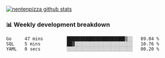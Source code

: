 [![nentenpizza github stats](https://github-readme-stats.vercel.app/api?username=nentenpizza&count_private=true)](https://github.com/anuraghazra/github-readme-stats)

### 📊 Weekly development breakdown
<!--START_SECTION:waka-->

```text
Go     47 mins         ██████████████████████▒░░   89.04 %
SQL    5 mins          ██▓░░░░░░░░░░░░░░░░░░░░░░   10.76 %
YAML   0 secs          ░░░░░░░░░░░░░░░░░░░░░░░░░   00.20 %
```

<!--END_SECTION:waka-->

